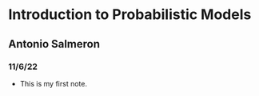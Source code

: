 # Introduction to Probabilistic Models 
## Antonio Salmeron
### 11/6/22  

* This is my first note. 


